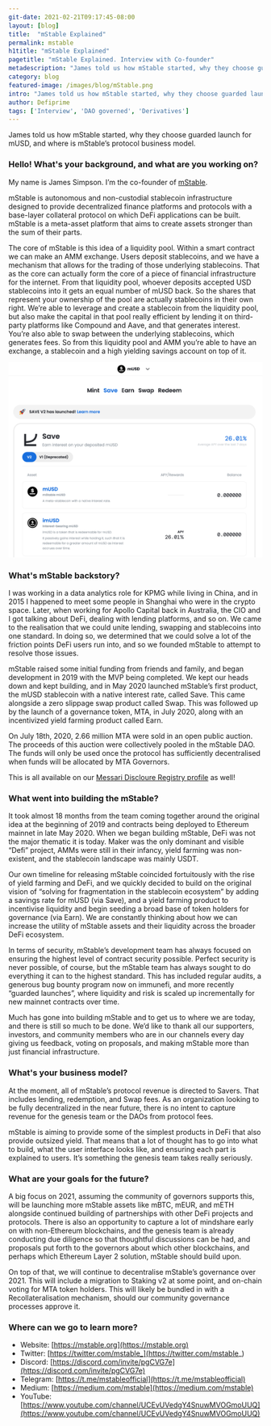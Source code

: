 ```yaml
---
git-date: 2021-02-21T09:17:45-08:00
layout: [blog]
title:  "mStable Explained"
permalink: mstable
h1title: "mStable Explained"
pagetitle: "mStable Explained. Interview with Co-founder"
metadescription: "James told us how mStable started, why they choose guarded launch for mUSD, and where is mStable’s protocol business model"
category: blog
featured-image: /images/blog/mStable.png
intro: "James told us how mStable started, why they choose guarded launch for mUSD, and where is mStable’s protocol business model"
author: Defiprime
tags: ['Interview', 'DAO governed', 'Derivatives']
---
```

James told us how mStable started, why they choose guarded launch for mUSD, and where is mStable’s protocol business model.  

### Hello! What's your background, and what are you working on?

My name is James Simpson. I’m the co-founder of [mStable](https://mstable.org/).

mStable is autonomous and non-custodial stablecoin infrastructure designed to provide decentralized finance platforms and protocols with a base-layer collateral protocol on which DeFi applications can be built. mStable is a meta-asset platform that aims to create assets stronger than the sum of their parts.

The core of mStable is this idea of a liquidity pool. Within a smart contract we can make an AMM exchange. Users deposit stablecoins, and we have a mechanism that allows for the trading of those underlying stablecoins. That as the core can actually form the core of a piece of financial infrastructure for the internet. From that liquidity pool, whoever deposits accepted USD stablecoins into it gets an equal number of mUSD back. So the shares that represent your ownership of the pool are actually stablecoins in their own right. We’re able to leverage and create a stablecoin from the liquidity pool, but also make the capital in that pool really efficient by lending it on third-party platforms like Compound and Aave, and that generates interest. You’re also able to swap between the underlying stablecoins, which generates fees. So from this liquidity pool and AMM you’re able to have an exchange, a stablecoin and a high yielding savings account on top of it.

![](/images/blog/mStable.png)

### What's mStable backstory?

I was working in a data analytics role for KPMG while living in China, and in 2015 I happened to meet some people in Shanghai who were in the crypto space. Later, when working for Apollo Capital back in Australia, the CIO and I got talking about DeFi, dealing with lending platforms, and so on. We came to the realisation that we could unite lending, swapping and stablecoins into one standard. In doing so, we determined that we could solve a lot of the friction points DeFi users run into, and so we founded mStable to attempt to resolve those issues.

mStable raised some initial funding from friends and family, and began development in 2019 with the MVP being completed. We kept our heads down and kept building, and in May 2020 launched mStable’s first product, the mUSD stablecoin with a native interest rate, called Save. This came alongside a zero slippage swap product called Swap. This was followed up by the launch of a governance token, MTA, in July 2020, along with an incentivized yield farming product called Earn.

On July 18th, 2020, 2.66 million MTA were sold in an open public auction. The proceeds of this auction were collectively pooled in the mStable DAO. The funds will only be used once the protocol has sufficiently decentralised when funds will be allocated by MTA Governors.

This is all available on our [Messari Discloure Registry profile](https://messari.io/asset/meta/profile) as well!


### What went into building the mStable?

It took almost 18 months from the team coming together around the original idea at the beginning of 2019 and contracts being deployed to Ethereum mainnet in late May 2020. When we began building mStable, DeFi was not the major thematic it is today. Maker was the only dominant and visible “Defi” project, AMMs were still in their infancy, yield farming was non-existent, and the stablecoin landscape was mainly USDT.

Our own timeline for releasing mStable coincided fortuitously with the rise of yield farming and DeFi, and we quickly decided to build on the original vision of “solving for fragmentation in the stablecoin ecosystem” by adding a savings rate for mUSD (via Save), and a yield farming product to incentivise liquidity and begin seeding a broad base of token holders for governance (via Earn). We are constantly thinking about how we can increase the utility of mStable assets and their liquidity across the broader DeFi ecosystem.

In terms of security, mStable’s development team has always focused on ensuring the highest level of contract security possible. Perfect security is never possible, of course, but the mStable team has always sought to do everything it can to the highest standard. This has included regular audits, a generous bug bounty program now on immunefi, and more recently “guarded launches”, where liquidity and risk is scaled up incrementally for new mainnet contracts over time.

Much has gone into building mStable and to get us to where we are today, and there is still so much to be done. We’d like to thank all our supporters, investors, and community members who are in our channels every day giving us feedback, voting on proposals, and making mStable more than just financial infrastructure.


### What's your business model?

At the moment, all of mStable’s protocol revenue is directed to Savers. That includes lending, redemption, and Swap fees. As an organization looking to be fully decentralized in the near future, there is no intent to capture revenue for the genesis team or the DAOs from protocol fees.

mStable is aiming to provide some of the simplest products in DeFi that also provide outsized yield. That means that a lot of thought has to go into what to build, what the user interface looks like, and ensuring each part is explained to users. It’s something the genesis team takes really seriously.


### What are your goals for the future?

A big focus on 2021, assuming the community of governors supports this, will be launching more mStable assets like mBTC, mEUR, and mETH alongside continued building of partnerships with other DeFi projects and protocols. There is also an opportunity to capture a lot of mindshare early on with non-Ethereum blockchains, and the genesis team is already conducting due diligence so that thoughtful discussions can be had, and proposals put forth to the governors about which other blockchains, and perhaps which Ethereum Layer 2 solution, mStable should build upon.

On top of that, we will continue to decentralise mStable’s governance over 2021. This will include a migration to Staking v2 at some point, and on-chain voting for MTA token holders. This will likely be bundled in with a Recollateralisation mechanism, should our community governance processes approve it.


### Where can we go to learn more?

*   Website: [https://mstable.org](https://mstable.org)
*   Twitter: [https://twitter.com/mstable_](https://twitter.com/mstable_)
*   Discord: [https://discord.com/invite/pgCVG7e](https://discord.com/invite/pgCVG7e)
*   Telegram: [https://t.me/mstableofficial](https://t.me/mstableofficial)
*   Medium: [https://medium.com/mstable](https://medium.com/mstable)
*   YouTube: [https://www.youtube.com/channel/UCEvUVedgY4SnuwMVOGmoUUQ](https://www.youtube.com/channel/UCEvUVedgY4SnuwMVOGmoUUQ)
